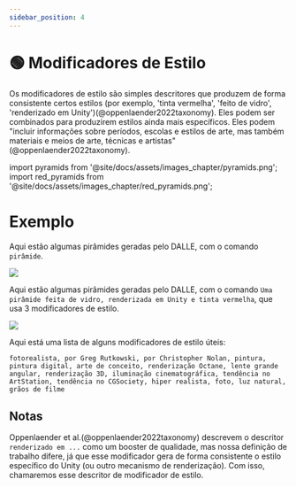 ```yaml
---
sidebar_position: 4
---
```

# 🟢 Modificadores de Estilo

Os modificadores de estilo são simples descritores que produzem de forma consistente certos estilos (por exemplo, 'tinta vermelha', 'feito de vidro', 'renderizado em Unity')(@oppenlaender2022taxonomy). Eles podem ser combinados para produzirem estilos ainda mais específicos. Eles podem "incluir informações sobre períodos, escolas e estilos de arte, mas também materiais e meios de arte, técnicas e artistas"(@oppenlaender2022taxonomy).

import pyramids from '@site/docs/assets/images_chapter/pyramids.png';
import red_pyramids from '@site/docs/assets/images_chapter/red_pyramids.png';

# Exemplo

Aqui estão algumas pirâmides geradas pelo DALLE, com o comando `pirâmide`.

<div style={{textAlign: 'center'}}>
  <img src={pyramids} style={{width: "750px"}} />
</div>


Aqui estão algumas pirâmides geradas pelo DALLE, com o comando `Uma pirâmide feita de vidro, renderizada em Unity e tinta vermelha`, que usa 3 modificadores de estilo.

<div style={{textAlign: 'center'}}>
  <img src={red_pyramids} style={{width: "750px"}} />
</div>

Aqui está uma lista de alguns modificadores de estilo úteis:

```text
fotorealista, por Greg Rutkowski, por Christopher Nolan, pintura, pintura digital, arte de conceito, renderização Octane, lente grande angular, renderização 3D, iluminação cinematográfica, tendência no ArtStation, tendência no CGSociety, hiper realista, foto, luz natural, grãos de filme
```

## Notas

Oppenlaender et al.(@oppenlaender2022taxonomy) descrevem o descritor `renderizado em ...`
como um booster de qualidade, mas nossa definição de trabalho difere, já que esse modificador gera de forma consistente o estilo específico do Unity (ou outro mecanismo de renderização). Com isso, chamaremos esse descritor de modificador de estilo.